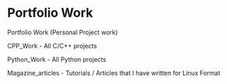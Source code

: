 # Portfolio Work
Portfolio Work (Personal Project work) 

CPP_Work - All C/C++ projects

Python_Work - All Python projects

Magazine_articles - Tutorials / Articles that I have written for Linux Format
